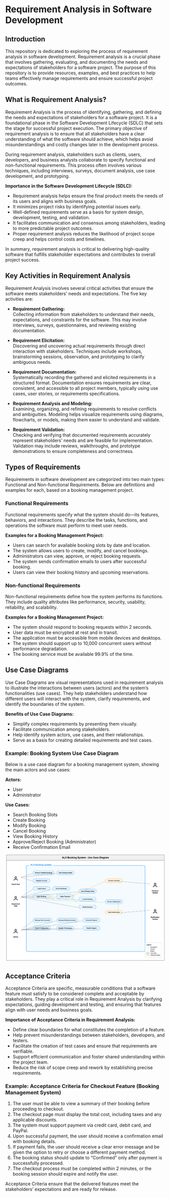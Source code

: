 # Requirement Analysis in Software Development

## Introduction

This repository is dedicated to exploring the process of requirement analysis in software development. Requirement analysis is a crucial phase that involves gathering, evaluating, and documenting the needs and expectations of stakeholders for a software project. The purpose of this repository is to provide resources, examples, and best practices to help teams effectively manage requirements and ensure successful project outcomes.

## What is Requirement Analysis?

Requirement Analysis is the process of identifying, gathering, and defining the needs and expectations of stakeholders for a software project. It is a foundational phase in the Software Development Lifecycle (SDLC) that sets the stage for successful project execution. The primary objective of requirement analysis is to ensure that all stakeholders have a clear understanding of what the software should achieve, which helps avoid misunderstandings and costly changes later in the development process.

During requirement analysis, stakeholders such as clients, users, developers, and business analysts collaborate to specify functional and non-functional requirements. This process often involves various techniques, including interviews, surveys, document analysis, use case development, and prototyping.

**Importance in the Software Development Lifecycle (SDLC):**
- Requirement analysis helps ensure the final product meets the needs of its users and aligns with business goals.
- It minimizes project risks by identifying potential issues early.
- Well-defined requirements serve as a basis for system design, development, testing, and validation.
- It facilitates communication and consensus among stakeholders, leading to more predictable project outcomes.
- Proper requirement analysis reduces the likelihood of project scope creep and helps control costs and timelines.

In summary, requirement analysis is critical to delivering high-quality software that fulfills stakeholder expectations and contributes to overall project success.


## Key Activities in Requirement Analysis

Requirement Analysis involves several critical activities that ensure the software meets stakeholders' needs and expectations. The five key activities are:

- **Requirement Gathering:**  
  Collecting information from stakeholders to understand their needs, expectations, and constraints for the software. This may involve interviews, surveys, questionnaires, and reviewing existing documentation.

- **Requirement Elicitation:**  
  Discovering and uncovering actual requirements through direct interaction with stakeholders. Techniques include workshops, brainstorming sessions, observation, and prototyping to clarify ambiguous needs.

- **Requirement Documentation:**  
  Systematically recording the gathered and elicited requirements in a structured format. Documentation ensures requirements are clear, consistent, and accessible to all project members, typically using use cases, user stories, or requirements specifications.

- **Requirement Analysis and Modeling:**  
  Examining, organizing, and refining requirements to resolve conflicts and ambiguities. Modeling helps visualize requirements using diagrams, flowcharts, or models, making them easier to understand and validate.

- **Requirement Validation:**  
  Checking and verifying that documented requirements accurately represent stakeholders’ needs and are feasible for implementation. Validation may include reviews, walkthroughs, and prototype demonstrations to ensure completeness and correctness.


## Types of Requirements

Requirements in software development are categorized into two main types: Functional and Non-functional Requirements. Below are definitions and examples for each, based on a booking management project.

### Functional Requirements

Functional requirements specify what the system should do—its features, behaviors, and interactions. They describe the tasks, functions, and operations the software must perform to meet user needs.

**Examples for a Booking Management Project:**
- Users can search for available booking slots by date and location.
- The system allows users to create, modify, and cancel bookings.
- Administrators can view, approve, or reject booking requests.
- The system sends confirmation emails to users after successful booking.
- Users can view their booking history and upcoming reservations.

### Non-functional Requirements

Non-functional requirements define how the system performs its functions. They include quality attributes like performance, security, usability, reliability, and scalability.

**Examples for a Booking Management Project:**
- The system should respond to booking requests within 2 seconds.
- User data must be encrypted at rest and in transit.
- The application must be accessible from mobile devices and desktops.
- The system should support up to 10,000 concurrent users without performance degradation.
- The booking service must be available 99.9% of the time.


## Use Case Diagrams

Use Case Diagrams are visual representations used in requirement analysis to illustrate the interactions between users (actors) and the system’s functionalities (use cases). They help stakeholders understand how different users will interact with the system, clarify requirements, and identify the boundaries of the system.

**Benefits of Use Case Diagrams:**
- Simplify complex requirements by presenting them visually.
- Facilitate communication among stakeholders.
- Help identify system actors, use cases, and their relationships.
- Serve as a basis for creating detailed requirements and test cases.

### Example: Booking System Use Case Diagram

Below is a use case diagram for a booking management system, showing the main actors and use cases:

**Actors:**
- User
- Administrator

**Use Cases:**
- Search Booking Slots
- Create Booking
- Modify Booking
- Cancel Booking
- View Booking History
- Approve/Reject Booking (Administrator)
- Receive Confirmation Email

![Booking System Use Case Diagram](alx-booking-uc.png)

## Acceptance Criteria

Acceptance Criteria are specific, measurable conditions that a software feature must satisfy to be considered complete and acceptable by stakeholders. They play a critical role in Requirement Analysis by clarifying expectations, guiding development and testing, and ensuring that features align with user needs and business goals.

**Importance of Acceptance Criteria in Requirement Analysis:**
- Define clear boundaries for what constitutes the completion of a feature.
- Help prevent misunderstandings between stakeholders, developers, and testers.
- Facilitate the creation of test cases and ensure that requirements are verifiable.
- Support efficient communication and foster shared understanding within the project team.
- Reduce the risk of scope creep and rework by establishing precise requirements.

### Example: Acceptance Criteria for Checkout Feature (Booking Management System)

1. The user must be able to view a summary of their booking before proceeding to checkout.
2. The checkout page must display the total cost, including taxes and any applicable discounts.
3. The system must support payment via credit card, debit card, and PayPal.
4. Upon successful payment, the user should receive a confirmation email with booking details.
5. If payment fails, the user should receive a clear error message and be given the option to retry or choose a different payment method.
6. The booking status should update to “Confirmed” only after payment is successfully processed.
7. The checkout process must be completed within 2 minutes, or the booking session should expire and notify the user.

Acceptance Criteria ensure that the delivered features meet the stakeholders’ expectations and are ready for release.

